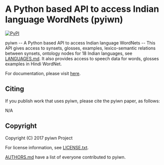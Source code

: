 # A Python based API to access Indian language WordNets (pyiwn)
[![PyPI](https://img.shields.io/pypi/v/pyiwn.svg)](https://pypi.python.org/pypi/pyiwn)

pyiwn -- A Python based API to access Indian language WordNets -- This API gives access to synsets, glosses, examples, lexico-semantic relations between synsets, ontology nodes for 18 Indian languages, see [LANGUAGES.md](LANGUAGES.md). It also provides access to speech data for words, glosses examples in Hindi WordNet.

For documentation, please visit [here](http://pyiwn.readthedocs.io/en/latest/).


## Citing

If you publish work that uses pyiwn, please cite the pyiwn paper, as follows:

N/A


## Copyright

Copyright (C) 2017 pyiwn Project

For license information, see [LICENSE.txt](LICENSE.txt).

[AUTHORS.md](AUTHORS.md) have a list of everyone contributed to pyiwn.